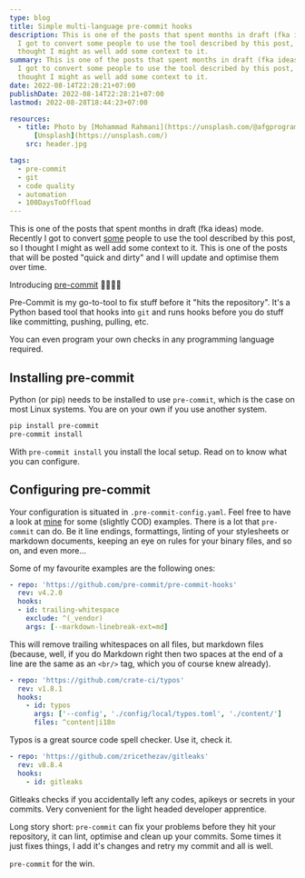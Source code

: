 ```yaml
---
type: blog
title: Simple multi-language pre-commit hooks
description: This is one of the posts that spent months in draft (fka ideas) mode. Recently
  I got to convert some people to use the tool described by this post, so I
  thought I might as well add some context to it.
summary: This is one of the posts that spent months in draft (fka ideas) mode. Recently
  I got to convert some people to use the tool described by this post, so I
  thought I might as well add some context to it.
date: 2022-08-14T22:28:21+07:00
publishDate: 2022-08-14T22:28:21+07:00
lastmod: 2022-08-28T18:44:23+07:00

resources:
  - title: Photo by [Mohammad Rahmani](https://unsplash.com/@afgprogrammer) via
      [Unsplash](https://unsplash.com/)
    src: header.jpg

tags:
  - pre-commit
  - git
  - code quality
  - automation
  - 100DaysToOffload
---
```


This is one of the posts that spent months in draft (fka ideas) mode. Recently I got to convert [some](https://github.com/danielfdickinson/dfd-template/commit/aecb3a68dfcb7a63492cf79df7c3b58b86f29095) people to use the tool described by this post, so I thought I might as well add some context to it. This is one of the posts that will be posted "quick and dirty" and I will update and optimise them over time.

Introducing [pre-commit](https://pre-commit.com/) 🎉🎊🍾🙌

Pre-Commit is my go-to-tool to fix stuff before it "hits the repository". It's a Python based tool that hooks into `git` and runs hooks before you do stuff like committing, pushing, pulling, etc.

You can even program your own checks in any programming language required.

## Installing pre-commit

Python (or pip) needs to be installed to use `pre-commit`, which is the case on most Linux systems. You are on your own if you use another system.

```bash
pip install pre-commit
pre-commit install
```

With `pre-commit install` you install the local setup. Read on to know what you can configure.

## Configuring pre-commit

Your configuration is situated in `.pre-commit-config.yaml`. Feel free to have a look at [mine](https://github.com/davidsneighbour/kollitsch.dev/blob/main/.pre-commit-config.yaml) for some (slightly COD) examples. There is a lot that `pre-commit` can do. Be it line endings, formattings, linting of your stylesheets or markdown documents, keeping an eye on rules for your binary files, and so on, and even more...

Some of my favourite examples are the following ones:

```yaml
- repo: 'https://github.com/pre-commit/pre-commit-hooks'
  rev: v4.2.0
  hooks:
  - id: trailing-whitespace
    exclude: ^(_vendor)
    args: [--markdown-linebreak-ext=md]
  ```

This will remove trailing whitespaces on all files, but markdown files (because, well, if you do Markdown right then two spaces at the end of a line are the same as an `<br/>` tag, which you of course knew already).

```yaml
- repo: 'https://github.com/crate-ci/typos'
  rev: v1.8.1
  hooks:
    - id: typos
      args: ['--config', './config/local/typos.toml', './content/']
      files: ^content|i18n
```

Typos is a great source code spell checker. Use it, check it.

```yaml
- repo: 'https://github.com/zricethezav/gitleaks'
  rev: v8.8.4
  hooks:
    - id: gitleaks
```

Gitleaks checks if you accidentally left any codes, apikeys or secrets in your commits. Very convenient for the light headed developer apprentice.

Long story short: `pre-commit` can fix your problems before they hit your repository, it can lint, optimise and clean up your commits. Some times it just fixes things, I add it's changes and retry my commit and all is well.

`pre-commit` for the win.
